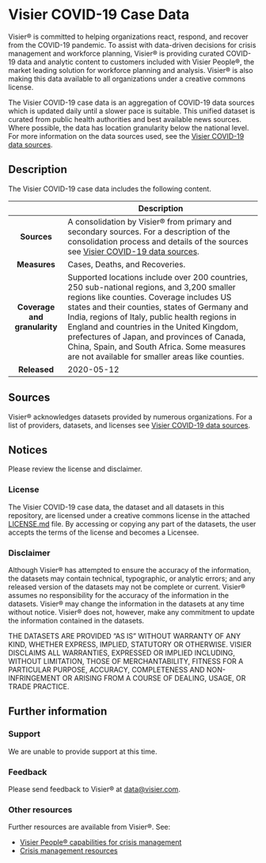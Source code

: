 # Visier COVID-19 Case Data

Visier® is committed to helping organizations react, respond, and recover from the COVID-19 pandemic. To assist with data-driven decisions for crisis management and workforce planning, Visier® is providing curated COVID-19 data and analytic content to customers included with Visier People®️, the market leading solution for workforce planning and analysis. Visier® is also making this data available to all organizations under a creative commons license.

The Visier COVID-19 case data is an aggregation of COVID-19 data sources which is updated daily until a slower pace is suitable. This unified dataset is curated from public health authorities and best available news sources. Where possible, the data has location granularity below the national level. For more information on the data sources used, see the
 [Visier COVID-19 data sources](https://www.visier.com/covid-19/sources/).

## Description
The Visier COVID-19 case data includes the following content. 

| | Description |
| :---: | --- |
| **Sources** | A consolidation by Visier® from primary and secondary sources. For a description of the consolidation process and details of the sources see [Visier COVID-19 data sources](https://www.visier.com/covid-19/sources/). |
| **Measures** | Cases, Deaths, and Recoveries. |
| **Coverage and granularity** | Supported locations include over 200 countries, 250 sub-national regions, and 3,200 smaller regions like counties. Coverage includes US states and their counties, states of Germany and India, regions of Italy, public health regions in England and countries in the United Kingdom, prefectures of Japan, and provinces of Canada, China, Spain, and South Africa. Some measures are not available for smaller areas like counties. |
| **Released** | 2020-05-12 |

## Sources
Visier® acknowledges datasets provided by numerous organizations. For a list of providers, datasets, and licenses see [Visier COVID-19 data sources](https://www.visier.com/covid-19/sources/).

## Notices
Please review the license and disclaimer. 

### License
The Visier COVID-19 case data, the dataset and all datasets in this repository, are licensed under a creative commons license in the attached [LICENSE.md](LICENSE.md) file. By accessing or copying any part of the datasets, the user accepts the terms of the license and becomes a Licensee.

### Disclaimer
Although Visier® has attempted to ensure the accuracy of the information, the datasets may contain technical, typographic, or analytic errors; and any released version of the datasets may not be complete or current. Visier® assumes no responsibility for the accuracy of the information in the datasets. Visier® may change the information in the datasets at any time without notice. Visier® does not, however, make any commitment to update the information contained in the datasets.

THE DATASETS ARE PROVIDED “AS IS” WITHOUT WARRANTY OF ANY KIND, WHETHER EXPRESS, IMPLIED, STATUTORY OR OTHERWISE. VISIER DISCLAIMS ALL WARRANTIES, EXPRESSED OR IMPLIED INCLUDING, WITHOUT LIMITATION, THOSE OF MERCHANTABILITY, FITNESS FOR A PARTICULAR PURPOSE, ACCURACY, COMPLETENESS AND NON-INFRINGEMENT OR ARISING FROM A COURSE OF DEALING, USAGE, OR TRADE PRACTICE.

## Further information

### Support 
We are unable to provide support at this time. 

### Feedback
Please send feedback to Visier® at [data@visier.com](mailto:data@visier.com).

### Other resources
Further resources are available from Visier®. See:
* [Visier People® capabilities for crisis management](https://www.visier.com/wp-content/uploads/2020/03/Visier-People-CrisisManagement.pdf)
* [Crisis management resources](https://www.visier.com/crisis-management/)